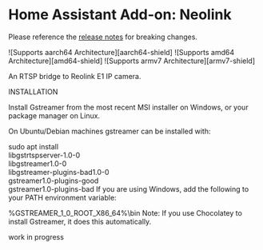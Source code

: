 # Home Assistant Add-on: Neolink

Please reference the [release notes](https://github.com/thirtythreeforty/neolink) for breaking changes.

![Supports aarch64 Architecture][aarch64-shield] ![Supports amd64 Architecture][amd64-shield] ![Supports armv7 Architecture][armv7-shield]

An RTSP bridge to Reolink E1 IP camera.

INSTALLATION

Install Gstreamer from the most recent MSI installer on Windows, or your package manager on Linux.

On Ubuntu/Debian machines gstreamer can be installed with:

sudo apt install \
  libgstrtspserver-1.0-0 \
  libgstreamer1.0-0 \
  libgstreamer-plugins-bad1.0-0 \
  gstreamer1.0-plugins-good \
  gstreamer1.0-plugins-bad
If you are using Windows, add the following to your PATH environment variable:

%GSTREAMER_1_0_ROOT_X86_64%\bin
Note: If you use Chocolatey to install Gstreamer, it does this automatically.

work in progress

